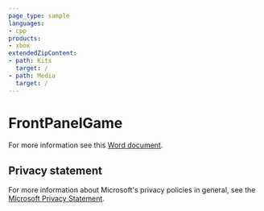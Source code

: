 ```yaml
---
page_type: sample
languages:
- cpp
products:
- xbox
extendedZipContent:
- path: Kits
  target: /
- path: Media
  target: /
---
```


# FrontPanelGame

For more information see this [Word document](https://github.com/microsoft/Xbox-GDK-Samples/blob/main/Samples/System/FrontPanelGame/readme.docx).

## Privacy statement

For more information about Microsoft's privacy policies in general, see the [Microsoft Privacy Statement](https://privacy.microsoft.com/privacystatement/).

